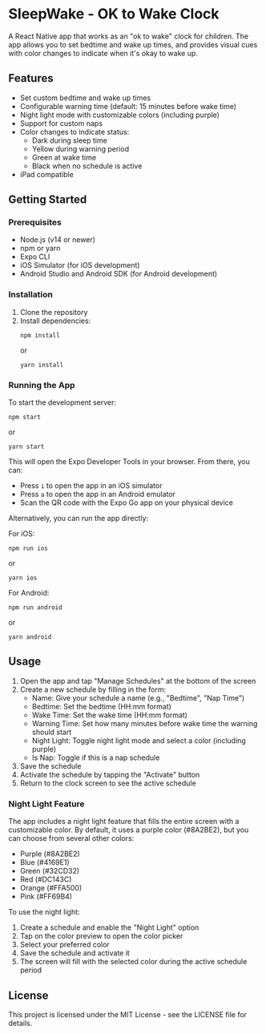 # SleepWake - OK to Wake Clock

A React Native app that works as an "ok to wake" clock for children. The app allows you to set bedtime and wake up times, and provides visual cues with color changes to indicate when it's okay to wake up.

## Features

- Set custom bedtime and wake up times
- Configurable warning time (default: 15 minutes before wake time)
- Night light mode with customizable colors (including purple)
- Support for custom naps
- Color changes to indicate status:
  - Dark during sleep time
  - Yellow during warning period
  - Green at wake time
  - Black when no schedule is active
- iPad compatible

## Getting Started

### Prerequisites

- Node.js (v14 or newer)
- npm or yarn
- Expo CLI
- iOS Simulator (for iOS development)
- Android Studio and Android SDK (for Android development)

### Installation

1. Clone the repository
2. Install dependencies:
   ```
   npm install
   ```
   or
   ```
   yarn install
   ```

### Running the App

To start the development server:

```
npm start
```
or
```
yarn start
```

This will open the Expo Developer Tools in your browser. From there, you can:

- Press `i` to open the app in an iOS simulator
- Press `a` to open the app in an Android emulator
- Scan the QR code with the Expo Go app on your physical device

Alternatively, you can run the app directly:

For iOS:
```
npm run ios
```
or
```
yarn ios
```

For Android:
```
npm run android
```
or
```
yarn android
```

## Usage

1. Open the app and tap "Manage Schedules" at the bottom of the screen
2. Create a new schedule by filling in the form:
   - Name: Give your schedule a name (e.g., "Bedtime", "Nap Time")
   - Bedtime: Set the bedtime (HH:mm format)
   - Wake Time: Set the wake time (HH:mm format)
   - Warning Time: Set how many minutes before wake time the warning should start
   - Night Light: Toggle night light mode and select a color (including purple)
   - Is Nap: Toggle if this is a nap schedule
3. Save the schedule
4. Activate the schedule by tapping the "Activate" button
5. Return to the clock screen to see the active schedule

### Night Light Feature

The app includes a night light feature that fills the entire screen with a customizable color. By default, it uses a purple color (#8A2BE2), but you can choose from several other colors:

- Purple (#8A2BE2)
- Blue (#4169E1)
- Green (#32CD32)
- Red (#DC143C)
- Orange (#FFA500)
- Pink (#FF69B4)

To use the night light:
1. Create a schedule and enable the "Night Light" option
2. Tap on the color preview to open the color picker
3. Select your preferred color
4. Save the schedule and activate it
5. The screen will fill with the selected color during the active schedule period

## License

This project is licensed under the MIT License - see the LICENSE file for details.
